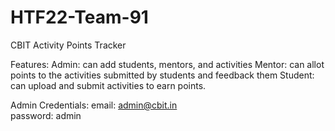 # HTF22-Team-91

CBIT Activity Points Tracker

Features:
Admin: can add students, mentors, and activities
Mentor: can allot points to the activities submitted by students and feedback them
Student: can upload and submit activities to earn points.

Admin Credentials: 
email: admin@cbit.in  
password: admin
